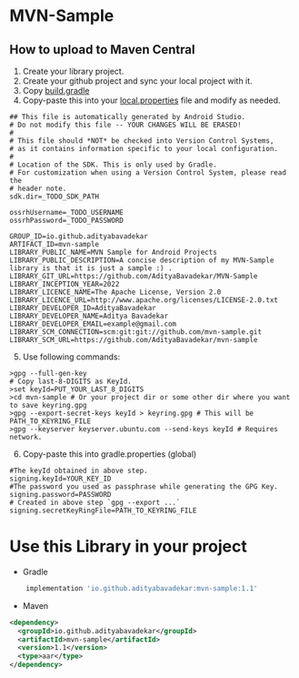 # MVN-Sample

## How to upload to Maven Central

1. Create your library project.
2. Create your github project and sync your local project with it.
3. Copy [build.gradle](/mvn-sample/build.gradle)
4. Copy-paste this into your [local.properties]() file and modify as needed.
```properties
## This file is automatically generated by Android Studio.
# Do not modify this file -- YOUR CHANGES WILL BE ERASED!
#
# This file should *NOT* be checked into Version Control Systems,
# as it contains information specific to your local configuration.
#
# Location of the SDK. This is only used by Gradle.
# For customization when using a Version Control System, please read the
# header note.
sdk.dir=_TODO_SDK_PATH

ossrhUsername=_TODO_USERNAME
ossrhPassword=_TODO_PASSWORD

GROUP_ID=io.github.adityabavadekar
ARTIFACT_ID=mvn-sample
LIBRARY_PUBLIC_NAME=MVN Sample for Android Projects
LIBRARY_PUBLIC_DESCRIPTION=A concise description of my MVN-Sample library is that it is just a sample :) .
LIBRARY_GIT_URL=https://github.com/AdityaBavadekar/MVN-Sample
LIBRARY_INCEPTION_YEAR=2022
LIBRARY_LICENCE_NAME=The Apache License, Version 2.0
LIBRARY_LICENCE_URL=http://www.apache.org/licenses/LICENSE-2.0.txt
LIBRARY_DEVELOPER_ID=AdityaBavadekar
LIBRARY_DEVELOPER_NAME=Aditya Bavadekar
LIBRARY_DEVELOPER_EMAIL=example@gmail.com
LIBRARY_SCM_CONNECTION=scm:git:git://github.com/mvn-sample.git
LIBRARY_SCM_URL=https://github.com/AdityaBavadekar/mvn-sample
```
5. Use following commands:
```shell script
>gpg --full-gen-key
# Copy last-8-DIGITS as KeyId.
>set keyId=PUT_YOUR_LAST_8_DIGITS
>cd mvn-sample # Or your project dir or some other dir where you want to save keyring.gpg
>gpg --export-secret-keys keyId > keyring.gpg # This will be PATH_TO_KEYRING_FILE
>gpg --keyserver keyserver.ubuntu.com --send-keys keyId # Requires network.
```
6. Copy-paste this into gradle.properties (global)
```properties
#The keyId obtained in above step.
signing.keyId=YOUR_KEY_ID
#The password you used as passphrase while generating the GPG Key.
signing.password=PASSWORD
# Created in above step `gpg --export ...`
signing.secretKeyRingFile=PATH_TO_KEYRING_FILE
```

# Use this Library in your project
- Gradle
```groovy
    implementation 'io.github.adityabavadekar:mvn-sample:1.1'
```
- Maven
```xml
<dependency>
  <groupId>io.github.adityabavadekar</groupId>
  <artifactId>mvn-sample</artifactId>
  <version>1.1</version>
  <type>aar</type>
</dependency>
```
